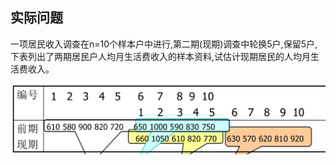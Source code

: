 ## 实际问题

一项居民收入调查在n=10个样本户中进行,第二期(现期)调查中轮换5户,保留5户,下表列出了两期居民户人均月生活费收入的样本资料,试估计现期居民的人均月生活费收入。

![](data.png)
